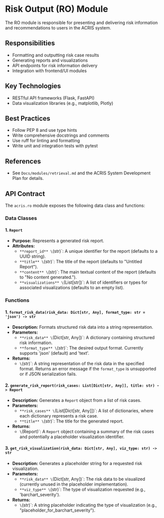 # Risk Output (RO) Module

The RO module is responsible for presenting and delivering risk information and recommendations to users in the ACRIS system.

## Responsibilities

- Formatting and outputting risk case results
- Generating reports and visualizations
- API endpoints for risk information delivery
- Integration with frontend/UI modules

## Key Technologies

- RESTful API frameworks (Flask, FastAPI)
- Data visualization libraries (e.g., matplotlib, Plotly)

## Best Practices

- Follow PEP 8 and use type hints
- Write comprehensive docstrings and comments
- Use ruff for linting and formatting
- Write unit and integration tests with pytest

## References

- See `Docs/modules/retrieval.md` and the ACRIS System Development Plan for details.

## API Contract

The `acris.ro` module exposes the following data class and functions:

### Data Classes

#### 1. `Report`
- **Purpose:** Represents a generated risk report.
- **Attributes:**
    - `**report_id** \`(str)\`: A unique identifier for the report (defaults to a UUID string).
    - `**title** \`(str)\`: The title of the report (defaults to "Untitled Report").
    - `**content** \`(str)\`: The main textual content of the report (defaults to "No content generated.").
    - `**visualizations** \`(List[str])\`: A list of identifiers or types for associated visualizations (defaults to an empty list).

### Functions

#### 1. `format_risk_data(risk_data: Dict[str, Any], format_type: str = 'json') -> str`
- **Description:** Formats structured risk data into a string representation.
- **Parameters:**
    - `**risk_data** \`(Dict[str, Any])\`: A dictionary containing structured risk information.
    - `**format_type** \`(str)\`: The desired output format. Currently supports 'json' (default) and 'text'.
- **Returns:**
    - `\`(str)\`: A string representation of the risk data in the specified format. Returns an error message if the `format_type` is unsupported or if JSON serialization fails.

#### 2. `generate_risk_report(risk_cases: List[Dict[str, Any]], title: str) -> Report`
- **Description:** Generates a `Report` object from a list of risk cases.
- **Parameters:**
    - `**risk_cases** \`(List[Dict[str, Any]])\`: A list of dictionaries, where each dictionary represents a risk case.
    - `**title** \`(str)\`: The title for the generated report.
- **Returns:**
    - `\`(Report)\`: A `Report` object containing a summary of the risk cases and potentially a placeholder visualization identifier.

#### 3. `get_risk_visualization(risk_data: Dict[str, Any], viz_type: str) -> str`
- **Description:** Generates a placeholder string for a requested risk visualization.
- **Parameters:**
    - `**risk_data** \`(Dict[str, Any])\`: The risk data to be visualized (currently unused in the placeholder implementation).
    - `**viz_type** \`(str)\`: The type of visualization requested (e.g., 'barchart_severity').
- **Returns:**
    - `\`(str)\`: A string placeholder indicating the type of visualization (e.g., "placeholder_for_barchart_severity").
